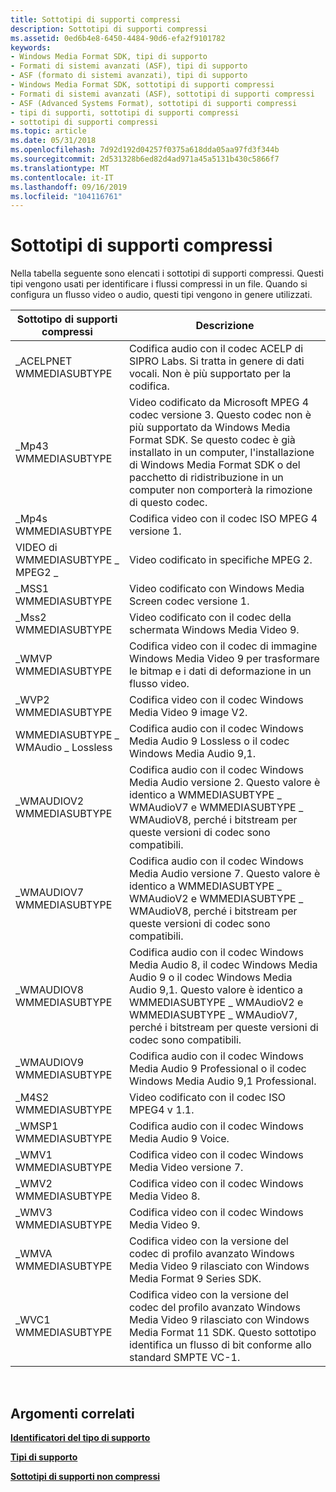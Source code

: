 ```yaml
---
title: Sottotipi di supporti compressi
description: Sottotipi di supporti compressi
ms.assetid: 0ed6b4e8-6450-4484-90d6-efa2f9101782
keywords:
- Windows Media Format SDK, tipi di supporto
- Formati di sistemi avanzati (ASF), tipi di supporto
- ASF (formato di sistemi avanzati), tipi di supporto
- Windows Media Format SDK, sottotipi di supporti compressi
- Formati di sistemi avanzati (ASF), sottotipi di supporti compressi
- ASF (Advanced Systems Format), sottotipi di supporti compressi
- tipi di supporti, sottotipi di supporti compressi
- sottotipi di supporti compressi
ms.topic: article
ms.date: 05/31/2018
ms.openlocfilehash: 7d92d192d04257f0375a618dda05aa97fd3f344b
ms.sourcegitcommit: 2d531328b6ed82d4ad971a45a5131b430c5866f7
ms.translationtype: MT
ms.contentlocale: it-IT
ms.lasthandoff: 09/16/2019
ms.locfileid: "104116761"
---
```

# <a name="compressed-media-subtypes"></a>Sottotipi di supporti compressi

Nella tabella seguente sono elencati i sottotipi di supporti compressi. Questi tipi vengono usati per identificare i flussi compressi in un file. Quando si configura un flusso video o audio, questi tipi vengono in genere utilizzati.



| Sottotipo di supporti compressi          | Descrizione                                                                                                                                                                                                                                                                                 |
|-----------------------------------|---------------------------------------------------------------------------------------------------------------------------------------------------------------------------------------------------------------------------------------------------------------------------------------------|
| \_ACELPNET WMMEDIASUBTYPE          | Codifica audio con il codec ACELP di SIPRO Labs. Si tratta in genere di dati vocali. Non è più supportato per la codifica.                                                                                                                                                                       |
| \_Mp43 WMMEDIASUBTYPE              | Video codificato da Microsoft MPEG 4 codec versione 3. Questo codec non è più supportato da Windows Media Format SDK. Se questo codec è già installato in un computer, l'installazione di Windows Media Format SDK o del pacchetto di ridistribuzione in un computer non comporterà la rimozione di questo codec. |
| \_Mp4s WMMEDIASUBTYPE              | Codifica video con il codec ISO MPEG 4 versione 1.                                                                                                                                                                                                                                         |
| VIDEO di WMMEDIASUBTYPE \_ MPEG2 \_      | Video codificato in specifiche MPEG 2.                                                                                                                                                                                                                                                     |
| \_MSS1 WMMEDIASUBTYPE              | Video codificato con Windows Media Screen codec versione 1.                                                                                                                                                                                                                                |
| \_Mss2 WMMEDIASUBTYPE              | Video codificato con il codec della schermata Windows Media Video 9.                                                                                                                                                                                                                                  |
| \_WMVP WMMEDIASUBTYPE              | Codifica video con il codec di immagine Windows Media Video 9 per trasformare le bitmap e i dati di deformazione in un flusso video.                                                                                                                                                                     |
| \_WVP2 WMMEDIASUBTYPE              | Codifica video con il codec Windows Media Video 9 image V2.                                                                                                                                                                                                                                |
| WMMEDIASUBTYPE \_ WMAudio \_ Lossless | Codifica audio con il codec Windows Media Audio 9 Lossless o il codec Windows Media Audio 9,1.                                                                                                                                                                                           |
| \_WMAUDIOV2 WMMEDIASUBTYPE         | Codifica audio con il codec Windows Media Audio versione 2. Questo valore è identico a WMMEDIASUBTYPE \_ WMAudioV7 e WMMEDIASUBTYPE \_ WMAudioV8, perché i bitstream per queste versioni di codec sono compatibili.                                                                             |
| \_WMAUDIOV7 WMMEDIASUBTYPE         | Codifica audio con il codec Windows Media Audio versione 7. Questo valore è identico a WMMEDIASUBTYPE \_ WMAudioV2 e WMMEDIASUBTYPE \_ WMAudioV8, perché i bitstream per queste versioni di codec sono compatibili.                                                                             |
| \_WMAUDIOV8 WMMEDIASUBTYPE         | Codifica audio con il codec Windows Media Audio 8, il codec Windows Media Audio 9 o il codec Windows Media Audio 9,1. Questo valore è identico a WMMEDIASUBTYPE \_ WMAudioV2 e WMMEDIASUBTYPE \_ WMAudioV7, perché i bitstream per queste versioni di codec sono compatibili.              |
| \_WMAUDIOV9 WMMEDIASUBTYPE         | Codifica audio con il codec Windows Media Audio 9 Professional o il codec Windows Media Audio 9,1 Professional.                                                                                                                                                                          |
| \_M4S2 WMMEDIASUBTYPE              | Video codificato con il codec ISO MPEG4 v 1.1.                                                                                                                                                                                                                                                |
| \_WMSP1 WMMEDIASUBTYPE             | Codifica audio con il codec Windows Media Audio 9 Voice.                                                                                                                                                                                                                                   |
| \_WMV1 WMMEDIASUBTYPE              | Codifica video con il codec Windows Media Video versione 7.                                                                                                                                                                                                                                |
| \_WMV2 WMMEDIASUBTYPE              | Codifica video con il codec Windows Media Video 8.                                                                                                                                                                                                                                        |
| \_WMV3 WMMEDIASUBTYPE              | Codifica video con il codec Windows Media Video 9.                                                                                                                                                                                                                                        |
| \_WMVA WMMEDIASUBTYPE              | Codifica video con la versione del codec di profilo avanzato Windows Media Video 9 rilasciato con Windows Media Format 9 Series SDK.                                                                                                                                           |
| \_WVC1 WMMEDIASUBTYPE              | Codifica video con la versione del codec del profilo avanzato Windows Media Video 9 rilasciato con Windows Media Format 11 SDK. Questo sottotipo identifica un flusso di bit conforme allo standard SMPTE VC-1.                                                            |



 

## <a name="related-topics"></a>Argomenti correlati

<dl> <dt>

[**Identificatori del tipo di supporto**](media-type-identifiers.md)
</dt> <dt>

[**Tipi di supporto**](media-types.md)
</dt> <dt>

[**Sottotipi di supporti non compressi**](uncompressed-media-subtypes.md)
</dt> </dl>

 

 




